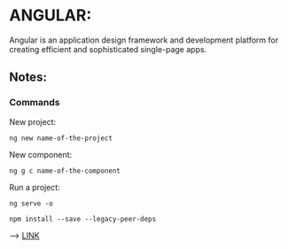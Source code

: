 # ANGULAR:

Angular is an application design framework and development platform for creating efficient and sophisticated single-page apps.

## Notes:

### Commands

New project:

```
ng new name-of-the-project
```
New component:

```
ng g c name-of-the-component
```

Run a project:

```
ng serve -o
```


```
npm install --save --legacy-peer-deps
```
--> [LINK](https://stackoverflow.com/questions/66239691/what-does-npm-install-legacy-peer-deps-do-exactly-when-is-it-recommended-wh)